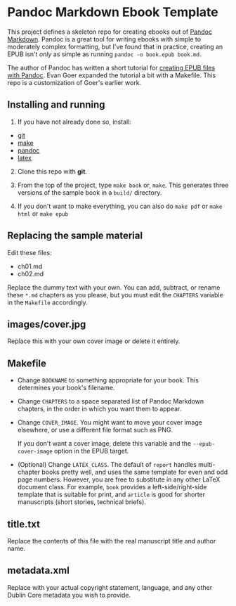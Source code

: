 Pandoc Markdown Ebook Template
==============================

This project defines a skeleton repo for creating ebooks out of [Pandoc Markdown](http://johnmacfarlane.net/pandoc/README.html).  Pandoc is a great tool for writing ebooks with simple to moderately complex formatting, but I've found that in practice, creating an EPUB isn't _only_ as simple as running ``pandoc -o book.epub book.md``.

The author of Pandoc has written a short tutorial for [creating EPUB files with Pandoc](http://johnmacfarlane.net/pandoc/epub.html). Evan Goer expanded the tutorial a bit with a Makefile. This repo is a customization of Goer's earlier work.

Installing and running
----------------------

1. If you have not already done so, install:
   
  - [git](http://git-scm.com/)
  - [make](http://www.gnu.org/software/make/) 
  - [pandoc](http://johnmacfarlane.net/pandoc)
  - [latex](http://www.latex-project.org/) 

2. Clone this repo with **git**.

3. From the top of the project, type ``make book`` or, ``make``.
   This generates three versions of the sample book in a ``build/`` directory.
   
4. If you don't want to make everything, you can also do ``make pdf`` or ``make html`` or ``make epub``


Replacing the sample material
-----------------------------

Edit these files:

  - ch01.md
  - ch02.md

Replace the dummy text with your own. You can add, subtract, or rename these
``*.md`` chapters as you please, but you must edit the ``CHAPTERS`` variable in
the ``Makefile`` accordingly. 

images/cover.jpg
----------------

Replace this with your own cover image or delete it entirely. 

Makefile
--------

- Change ``BOOKNAME`` to something appropriate for your book. This determines your
  book's filename.

- Change ``CHAPTERS`` to a space separated list of Pandoc Markdown chapters, in
  the order in which you want them to appear.

- Change ``COVER_IMAGE``. You might want to move your cover image
  elsewhere, or use a different file format such as PNG.

  If you don't want a cover image, delete this variable and the
  ``--epub-cover-image`` option in the EPUB target.

- (Optional) Change ``LATEX_CLASS``. The default of ``report`` handles 
  multi-chapter books pretty well, and uses the same template for even and odd
  page numbers. However, you are free to substitute in any other LaTeX document
  class. For example, ``book`` provides a left-side/right-side template that is
  suitable for print, and ``article`` is good for shorter manuscripts (short
  stories, technical briefs).

title.txt
---------

Replace the contents of this file with the real manuscript title and author name.

metadata.xml
------------

Replace with your actual copyright statement, language, and any other Dublin
Core metadata you wish to provide.
